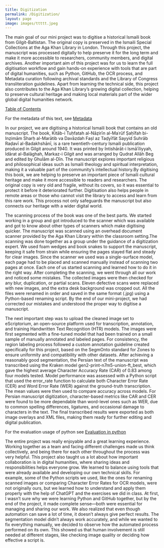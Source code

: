 ```yaml
---
title: Digitization
permalink: /Digitization/
layout: page
image: images/ttttt.jpeg
---
```


  The main goal of our mini project was to digitise a historical Ismaili book from Gilgit-Baltistan. The original copy is preserved in the Ismaili Special Collections at the Aga Khan Library in London. Through this project, the manuscript was processed digitally to help preserve it for the long term and make it more accessible to researchers, community members, and digital archives. Another important aim of this project was for us to learn the full digitisation workflow and gain hands-on experience with tools that are part of digital humanities, such as Python, GitHub, the OCR process, and Metadata curation following archival standards and the Library of Congress transliteration guidelines. Apart from learning the technical side, this project also contributes to the Aga Khan Library’s growing digital collection, helping to preserve cultural heritage and making local materials part of the wider global digital humanities network.

[Table of Contents](https://raw.githubusercontent.com/Munirakholdorova/portfolio/refs/heads/master/Project1-Digitization/Rasail_Group%20-%20Sheet2-2.csv)

For the metadata of this text, see [Metadata](https://raw.githubusercontent.com/Munirakholdorova/portfolio/refs/heads/master/Project1-Digitization/Rasail%20Metadata(1).txt)

  In our project, we are digitising a historical Ismaili book that contains an old manuscript. The book, Kitāb-i Tuḥfatah al-Nāẓirīn al-Maʿrūf Ṣaḥīfah bi-Inẓimām Sharḥ al-Marātib va Davāzdah Faṣl az Taḍyīfāt Sayyid Suhrāb Raḍavī al-Badakhshānī, is a rare twentieth-century Ismaili publication produced in Gilgit around 1940. It was printed by Intishārāt-i Ismāʿīliyyah, Idārat al-Balāghah, Markaz-i Gilgit and was arranged by Qudrat Allāh Beg and edited by Ghulām al-Dīn. The manuscript explores important religious and philosophical ideas such as Ismaili theology and spiritual interpretation, making it a valuable part of the community’s intellectual history.By digitising this book, we are helping to preserve an important piece of Ismaili cultural heritage and make it more accessible to readers and researchers. The original copy is very old and fragile, without its covers, so it was essential to protect it before it deteriorated further. Digitisation also helps people in remote areas or those who cannot visit the library to access and learn from this rare work. This process not only safeguards the manuscript but also connects our heritage with a wider digital world.

  The scanning process of the book was one of the best parts. We started working in a group and got introduced to the scanner which was available and got to know about other types of scanners which make digitising quicker. The manuscript was scanned using an overhead document scanner provided by the Aga Khan Library within the classroom setting.The scanning was done together as a group under the guidance of a digitization expert. We used foam wedges and book snakes to support the manuscript, keeping it safe from strain while ensuring the pages stayed flat and steady for clear images. Since the scanner we used was a single-surface model, each page had to be placed and scanned manually instead of scanning two pages at once. Each one of us started scanning and learned how to do it in the right way. After completing the scanning, we went through all our work and noticed some mistakes. The collected images were then checked for any blur, duplication, or partial scans. Eleven defective scans were replaced with new images, and the extra desk background was cropped out. All the files were renamed in order and saved in the same format (.jpg) using a Python-based renaming script. By the end of our mini-project, we had corrected our mistakes and understood the proper way to digitise a manuscript.

  The next important step was to upload the cleaned image set to eScriptorium, an open-source platform used for transcription, annotation, and training Handwritten Text Recognition (HTR) models. The images were first segmented with a fine-tuned model that had been trained on a small sample of manually annotated and labeled pages. For consistency, the region labeling process followed a custom annotation guideline created specifically for this project, based on the SegmOnto standard for Zones to ensure uniformity and compatibility with other datasets.
  After achieving a reasonably good segmentation, the Persian text of the manuscript was transcribed using the Kraken model gen2-print-n7m5-union-ft_best, which gave the highest average Character Accuracy Rate (CAR) of 0.83 among four models tested. Model performance was assessed with a Python script that used the error_rate function to calculate both Character Error Rate (CER) and Word Error Rate (WER) against the ground-truth transcription. The mean values were then used to compare accuracy across models. For Persian manuscript digitization, character-based metrics like CAR and CER were found to be more dependable than word-level ones such as WER, due to common spelling differences, ligatures, and occasional damage to characters in the text. The final transcribed results were exported as both image overlays and XML files, making them ready for further editing and digital publication.
  
For the evaluation usage of python see [Evaluation in python](https://raw.githubusercontent.com/Munirakholdorova/portfolio/refs/heads/master/Project1-Digitization/munira_evaluate_transcription.py)

  The entire project was really enjoyable and a great learning experience. Working together as a team and facing different challenges made us think collectively, and being there for each other throughout the process was very helpful. This project also taught us a lot about how important collaboration is in digital humanities, where sharing ideas and responsibilities helps everyone grow. We learned to balance using tools that were already available and developing our own technical skills. For example, some of the Python scripts we used, like the ones for renaming scanned images or comparing Character Error Rates for OCR models, were not originally ours, but we learned how to understand and apply them properly with the help of ChatGPT and the exercises we did in class. At first, I wasn’t sure why we were learning Python and GitHub together, but by the end of the project, it made complete sense—both were essential for managing and sharing our work. We also realized that even though automation can save a lot of time, it doesn’t always give perfect results. The segmentation model didn’t always work accurately, and while we wanted to fix everything manually, we decided to observe how the automated process performed on its own. This showed us that human involvement is still needed at different stages, like checking image quality or deciding how effective a script is. 



